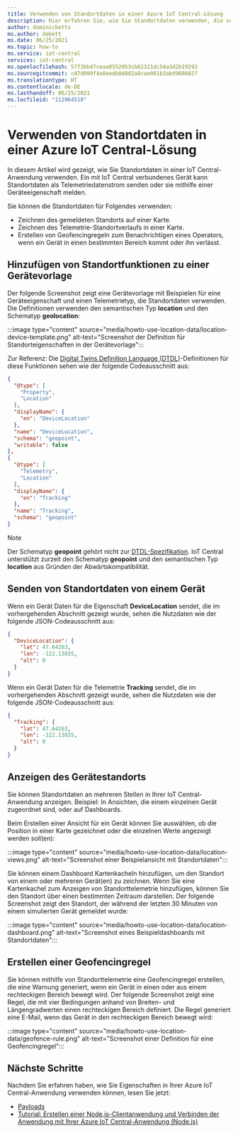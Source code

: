 ```yaml
---
title: Verwenden von Standortdaten in einer Azure IoT Central-Lösung
description: Hier erfahren Sie, wie Sie Standortdaten verwenden, die von einem mit Ihrer IoT Central Anwendung verbundenen Gerät gesendet werden. Zeichnen Sie Standortdaten auf einer Karte, oder erstellen Sie Geofencingregeln.
author: dominicbetts
ms.author: dobett
ms.date: 06/25/2021
ms.topic: how-to
ms.service: iot-central
services: iot-central
ms.openlocfilehash: 57f1bb47ceaa0552053cb61321dc54a3d2b19293
ms.sourcegitcommit: cd7d099f4a8eedb8d8d2a8cae081b3abd968b827
ms.translationtype: HT
ms.contentlocale: de-DE
ms.lasthandoff: 06/25/2021
ms.locfileid: "112964510"
---
```

# <a name="use-location-data-in-an-azure-iot-central-solution"></a>Verwenden von Standortdaten in einer Azure IoT Central-Lösung

In diesem Artikel wird gezeigt, wie Sie Standortdaten in einer IoT Central-Anwendung verwenden. Ein mit IoT Central verbundenes Gerät kann Standortdaten als Telemetriedatenstrom senden oder sie mithilfe einer Geräteeigenschaft melden.

Sie können die Standortdaten für Folgendes verwenden:

* Zeichnen des gemeldeten Standorts auf einer Karte.
* Zeichnen des Telemetrie-Standortverlaufs in einer Karte.
* Erstellen von Geofencingregeln zum Benachrichtigen eines Operators, wenn ein Gerät in einen bestimmten Bereich kommt oder ihn verlässt.

## <a name="add-location-capabilities-to-a-device-template"></a>Hinzufügen von Standortfunktionen zu einer Gerätevorlage

Der folgende Screenshot zeigt eine Gerätevorlage mit Beispielen für eine Geräteeigenschaft und einen Telemetrietyp, die Standortdaten verwenden. Die Definitionen verwenden den semantischen Typ **location** und den Schematyp **geolocation**:

:::image type="content" source="media/howto-use-location-data/location-device-template.png" alt-text="Screenshot der Definition für Standorteigenschaften in der Gerätevorlage":::

Zur Referenz: Die [Digital Twins Definition Language (DTDL)](https://github.com/Azure/opendigitaltwins-dtdl/blob/master/DTDL/v2/dtdlv2.md)-Definitionen für diese Funktionen sehen wie der folgende Codeausschnitt aus:

```json
{
  "@type": [
    "Property",
    "Location"
  ],
  "displayName": {
    "en": "DeviceLocation"
  },
  "name": "DeviceLocation",
  "schema": "geopoint",
  "writable": false
},
{
  "@type": [
    "Telemetry",
    "Location"
  ],
  "displayName": {
    "en": "Tracking"
  },
  "name": "Tracking",
  "schema": "geopoint"
}
```

> [!NOTE]
> Der Schematyp **geopoint** gehört nicht zur [DTDL-Spezifikation](https://github.com/Azure/opendigitaltwins-dtdl/blob/master/DTDL/v2/dtdlv2.md). IoT Central unterstützt zurzeit den Schematyp **geopoint** und den semantischen Typ **location** aus Gründen der Abwärtskompatibilität.

## <a name="send-location-data-from-a-device"></a>Senden von Standortdaten von einem Gerät

Wenn ein Gerät Daten für die Eigenschaft **DeviceLocation** sendet, die im vorhergehenden Abschnitt gezeigt wurde, sehen die Nutzdaten wie der folgende JSON-Codeausschnitt aus:

```json
{
  "DeviceLocation": {
    "lat": 47.64263,
    "lon": -122.13035,
    "alt": 0
  }
}
```

Wenn ein Gerät Daten für die Telemetrie **Tracking** sendet, die im vorhergehenden Abschnitt gezeigt wurde, sehen die Nutzdaten wie der folgende JSON-Codeausschnitt aus:

```json
{
  "Tracking": {
    "lat": 47.64263,
    "lon": -122.13035,
    "alt": 0
  }
}
```

## <a name="display-device-location"></a>Anzeigen des Gerätestandorts

Sie können Standortdaten an mehreren Stellen in Ihrer IoT Central-Anwendung anzeigen. Beispiel: In Ansichten, die einem einzelnen Gerät zugeordnet sind, oder auf Dashboards.

Beim Erstellen einer Ansicht für ein Gerät können Sie auswählen, ob die Position in einer Karte gezeichnet oder die einzelnen Werte angezeigt werden soll(en):

:::image type="content" source="media/howto-use-location-data/location-views.png" alt-text="Screenshot einer Beispielansicht mit Standortdaten":::

Sie können einem Dashboard Kartenkacheln hinzufügen, um den Standort von einem oder mehreren Gerät(en) zu zeichnen. Wenn Sie eine Kartenkachel zum Anzeigen von Standorttelemetrie hinzufügen, können Sie den Standort über einen bestimmten Zeitraum darstellen. Der folgende Screenshot zeigt den Standort, der während der letzten 30 Minuten von einem simulierten Gerät gemeldet wurde:

:::image type="content" source="media/howto-use-location-data/location-dashboard.png" alt-text="Screenshot eines Beispieldashboards mit Standortdaten":::

## <a name="create-a-geofencing-rule"></a>Erstellen einer Geofencingregel

Sie können mithilfe von Standorttelemetrie eine Geofencingregel erstellen, die eine Warnung generiert, wenn ein Gerät in einen oder aus einem rechteckigen Bereich bewegt wird. Der folgende Screenshot zeigt eine Regel, die mit vier Bedingungen anhand von Breiten- und Längengradwerten einen rechteckigen Bereich definiert. Die Regel generiert eine E-Mail, wenn das Gerät in den rechteckigen Bereich bewegt wird:

:::image type="content" source="media/howto-use-location-data/geofence-rule.png" alt-text="Screenshot einer Definition für eine Geofencingregel":::

## <a name="next-steps"></a>Nächste Schritte

Nachdem Sie erfahren haben, wie Sie Eigenschaften in Ihrer Azure IoT Central-Anwendung verwenden können, lesen Sie jetzt:

* [Payloads](concepts-telemetry-properties-commands.md)
* [Tutorial: Erstellen einer Node.js-Clientanwendung und Verbinden der Anwendung mit Ihrer Azure IoT Central-Anwendung (Node.js)](tutorial-connect-device.md)
